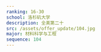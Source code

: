 ```yaml
---
ranking: 16-30
school: 洛杉矶大学
description: 全美第二十
src: /assets/offer_update/104.jpg
major: 材料科学与工程
sequence: 104
---
```

